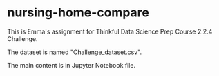# nursing-home-compare
This is Emma's assignment for Thinkful Data Science Prep Course 2.2.4 Challenge.

The dataset is named "Challenge_dataset.csv".

The main content is in Jupyter Notebook file.
